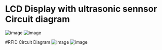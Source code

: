 # LCD Display with ultrasonic sennsor Circuit diagram
![image](https://user-images.githubusercontent.com/63807707/167547102-49185040-453c-4240-b1d5-bc129953ef73.png)
![image](https://user-images.githubusercontent.com/63807707/167547170-26b64b68-02bc-49f7-ba52-93a96093f007.png)

#RFID Circuit Diagram
![image](https://user-images.githubusercontent.com/63807707/169678591-d67901f6-2aa7-45a1-8c52-85d410f11dbc.png)
![image](https://user-images.githubusercontent.com/63807707/169679980-e6711eb5-f510-45bb-89a8-710981feced8.png)



